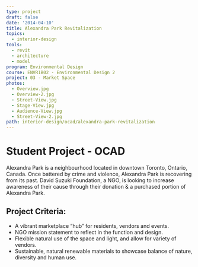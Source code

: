 ```yaml
---
type: project
draft: false
date: '2014-04-10'
title: Alexandra Park Revitalization
topics:
  - interior-design
tools:
  - revit
  - architecture
  - model
program: Environmental Design
course: ENVR1B02 - Environmental Design 2
project: 03 - Market Space
photos:
  - Overview.jpg
  - Overview-2.jpg
  - Street-View.jpg
  - Stage-View.jpg
  - Audience-View.jpg
  - Street-View-2.jpg
path: interior-design/ocad/alexandra-park-revitalization
---
```

# Student Project - OCAD
Alexandra Park is a neighbourhood located in downtown Toronto, Ontario, Canada. Once battered by crime and violence, Alexandra Park is recovering from its past. David Suzuki Foundation, a NGO, is looking to increase awareness of their cause through their donation & a purchased portion of Alexandra Park.

## Project Criteria:
* A vibrant marketplace “hub” for residents, vendors and events.
* NGO mission statement to reflect in the function and design.
* Flexible natural use of the space and light, and allow for variety of vendors.
* Sustainable, natural renewable materials to showcase balance of nature, diversity and human use.

